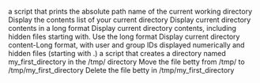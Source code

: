 a script that prints the absolute path name of the current working directory
Display the contents list of your current directory
Display current directory contents in a long format
Display current directory contents, including hidden files starting with. Use the long format
Display current directory content-Long format, with user and group IDs displayed numerically and hidden files (starting with .)
a script that creates a directory named my_first_directory in the /tmp/ directory
Move the file betty from /tmp/ to /tmp/my_first_directory
Delete the file betty in /tmp/my_first_directory

